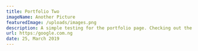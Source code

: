 ```yaml
---
title: Portfolio Two
imageName: Another Picture
featuredImage: /uploads/images.png
description: A simple testing for the portfolio page. Checking out the second one.
url: https:/google.com.ng
date: 25, March 2019
---
```

